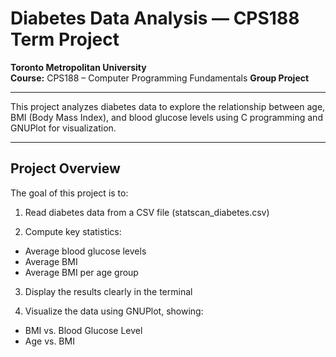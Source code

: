 # Diabetes Data Analysis — CPS188 Term Project

**Toronto Metropolitan University**  
**Course:** CPS188 – Computer Programming Fundamentals 
**Group Project**

---

This project analyzes diabetes data to explore the relationship between age, BMI (Body Mass Index), and blood glucose levels using C programming and GNUPlot for visualization.

--- 

## Project Overview
The goal of this project is to:

1. Read diabetes data from a CSV file (statscan_diabetes.csv)

2. Compute key statistics:
- Average blood glucose levels
- Average BMI
- Average BMI per age group

3. Display the results clearly in the terminal

4. Visualize the data using GNUPlot, showing:
- BMI vs. Blood Glucose Level
- Age vs. BMI
